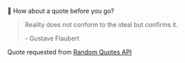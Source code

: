 📣 How about a quote before you go?

> Reality does not conform to the ideal but confirms it.
>
> <p>- Gustave Flaubert</p>

Quote requested from [Random Quotes API](https://github.com/lukePeavey/quotable)
